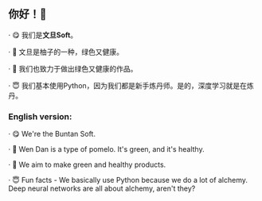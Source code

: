 ## 你好！👋

· 😋 我们是**文旦Soft**。

· 🥰 文旦是柚子的一种，绿色又健康。

· 🥳 我们也致力于做出绿色又健康的作品。

· 😇 我们基本使用Python，因为我们都是新手炼丹师。是的，深度学习就是在炼丹。


### English version:

· 😋 We're the Buntan Soft.

· 🥰 Wen Dan is a type of pomelo. It's green, and it's healthy.

· 🥳 We aim to make green and healthy products.

· 😇 Fun facts - We basically use Python because we do a lot of alchemy. Deep neural networks are all about alchemy, aren't they?
